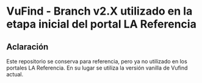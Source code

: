 VuFind - Branch v2.X utilizado en la etapa inicial del portal LA Referencia
===========================================================================

Aclaración
----------
Este repositorio se conserva para referencia, pero ya no utilizado en los portales LA Referencia. En su lugar se utiliza la versión vanilla de Vufind actual.
